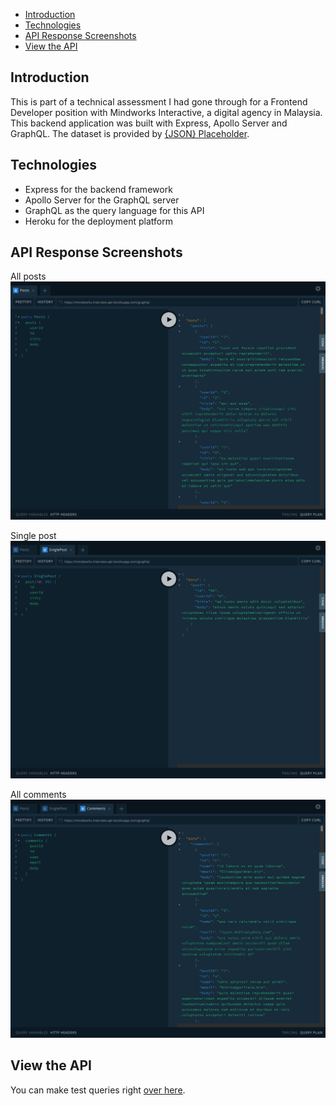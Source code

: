 - [Introduction](#introduction)
- [Technologies](#technologies)
- [API Response Screenshots](#api-response-screenshots)
- [View the API](#view-the-api)

## Introduction

This is part of a technical assessment I had gone through for a Frontend Developer position with Mindworks Interactive, a digital agency in Malaysia. This backend application was built with Express, Apollo Server and GraphQL. The dataset is provided by [{JSON} Placeholder](https://jsonplaceholder.typicode.com/).

## Technologies

- Express for the backend framework
- Apollo Server for the GraphQL server
- GraphQL as the query language for this API
- Heroku for the deployment platform

## API Response Screenshots

All posts
![All posts](public/media/posts.png)

Single post
![Single post](public/media/single-post.png)

All comments
![All comments](public/media/comments.png)

## View the API

You can make test queries right [over here](https://mindworks-interview-api.herokuapp.com/graphql).

